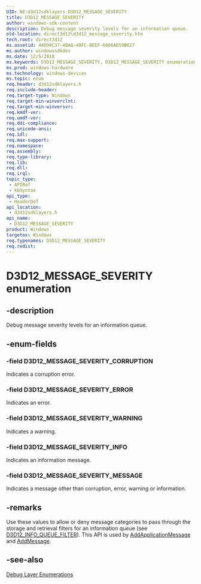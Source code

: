 ```yaml
---
UID: NE:d3d12sdklayers.D3D12_MESSAGE_SEVERITY
title: D3D12_MESSAGE_SEVERITY
author: windows-sdk-content
description: Debug message severity levels for an information queue.
old-location: direct3d12\d3d12_message_severity.htm
tech.root: direct3d12
ms.assetid: 44D94C37-4BA8-49FC-BEEF-6666AD59B627
ms.author: windowssdkdev
ms.date: 12/5/2018
ms.keywords: D3D12_MESSAGE_SEVERITY, D3D12_MESSAGE_SEVERITY enumeration, D3D12_MESSAGE_SEVERITY_CORRUPTION, D3D12_MESSAGE_SEVERITY_ERROR, D3D12_MESSAGE_SEVERITY_INFO, D3D12_MESSAGE_SEVERITY_MESSAGE, D3D12_MESSAGE_SEVERITY_WARNING, d3d12sdklayers/D3D12_MESSAGE_SEVERITY, d3d12sdklayers/D3D12_MESSAGE_SEVERITY_CORRUPTION, d3d12sdklayers/D3D12_MESSAGE_SEVERITY_ERROR, d3d12sdklayers/D3D12_MESSAGE_SEVERITY_INFO, d3d12sdklayers/D3D12_MESSAGE_SEVERITY_MESSAGE, d3d12sdklayers/D3D12_MESSAGE_SEVERITY_WARNING, direct3d12.d3d12_message_severity
ms.prod: windows-hardware
ms.technology: windows-devices
ms.topic: enum
req.header: d3d12sdklayers.h
req.include-header: 
req.target-type: Windows
req.target-min-winverclnt: 
req.target-min-winversvr: 
req.kmdf-ver: 
req.umdf-ver: 
req.ddi-compliance: 
req.unicode-ansi: 
req.idl: 
req.max-support: 
req.namespace: 
req.assembly: 
req.type-library: 
req.lib: 
req.dll: 
req.irql: 
topic_type:
 - APIRef
 - kbSyntax
api_type:
 - HeaderDef
api_location:
 - d3d12sdklayers.h
api_name:
 - D3D12_MESSAGE_SEVERITY
product: Windows
targetos: Windows
req.typenames: D3D12_MESSAGE_SEVERITY
req.redist: 
---
```


# D3D12_MESSAGE_SEVERITY enumeration


## -description


Debug message severity levels for an information queue.


## -enum-fields




### -field D3D12_MESSAGE_SEVERITY_CORRUPTION

Indicates a corruption error.
          


### -field D3D12_MESSAGE_SEVERITY_ERROR

Indicates an error.
          


### -field D3D12_MESSAGE_SEVERITY_WARNING

Indicates a warning.
          


### -field D3D12_MESSAGE_SEVERITY_INFO

Indicates an information message.
          


### -field D3D12_MESSAGE_SEVERITY_MESSAGE

Indicates a message other than corruption, error, warning or information.
          


## -remarks



Use these values to allow or deny message categories to pass through the storage and retrieval filters for an information queue (see <a href="https://msdn.microsoft.com/en-us/library/Dn950142(v=VS.85).aspx">D3D12_INFO_QUEUE_FILTER</a>). This API is used by <a href="https://msdn.microsoft.com/en-us/library/Dn950164(v=VS.85).aspx">AddApplicationMessage</a> and <a href="https://msdn.microsoft.com/en-us/library/Dn950165(v=VS.85).aspx">AddMessage</a>.


        




## -see-also




<a href="https://msdn.microsoft.com/en-us/library/Dn950149(v=VS.85).aspx">Debug Layer Enumerations</a>
 

 

